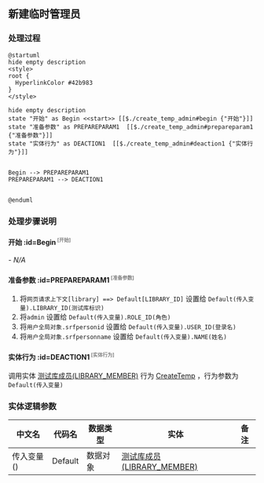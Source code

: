 ## 新建临时管理员 <!-- {docsify-ignore-all} -->

   

### 处理过程

```plantuml
@startuml
hide empty description
<style>
root {
  HyperlinkColor #42b983
}
</style>

hide empty description
state "开始" as Begin <<start>> [[$./create_temp_admin#begin {"开始"}]]
state "准备参数" as PREPAREPARAM1  [[$./create_temp_admin#prepareparam1 {"准备参数"}]]
state "实体行为" as DEACTION1  [[$./create_temp_admin#deaction1 {"实体行为"}]]


Begin --> PREPAREPARAM1
PREPAREPARAM1 --> DEACTION1


@enduml
```


### 处理步骤说明

#### 开始 :id=Begin<sup class="footnote-symbol"> <font color=gray size=1>[开始]</font></sup>



*- N/A*
#### 准备参数 :id=PREPAREPARAM1<sup class="footnote-symbol"> <font color=gray size=1>[准备参数]</font></sup>



1. 将`网页请求上下文[library] ==> Default[LIBRARY_ID]` 设置给  `Default(传入变量).LIBRARY_ID(测试库标识)`
2. 将`admin` 设置给  `Default(传入变量).ROLE_ID(角色)`
3. 将`用户全局对象.srfpersonid` 设置给  `Default(传入变量).USER_ID(登录名)`
4. 将`用户全局对象.srfpersonname` 设置给  `Default(传入变量).NAME(姓名)`

#### 实体行为 :id=DEACTION1<sup class="footnote-symbol"> <font color=gray size=1>[实体行为]</font></sup>



调用实体 [测试库成员(LIBRARY_MEMBER)](module/TestMgmt/library_member.md) 行为 [CreateTemp](module/TestMgmt/library_member#行为) ，行为参数为`Default(传入变量)`



### 实体逻辑参数

|    中文名   |    代码名    |  数据类型    |  实体   |备注 |
| --------| --------| -------- | -------- | --------   |
|传入变量(<i class="fa fa-check"/></i>)|Default|数据对象|[测试库成员(LIBRARY_MEMBER)](module/TestMgmt/library_member.md)||

